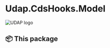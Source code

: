 # Udap.CdsHooks.Model

![UDAP logo](https://avatars.githubusercontent.com/u/77421324?s=48&v=4)

## 📦 This package


